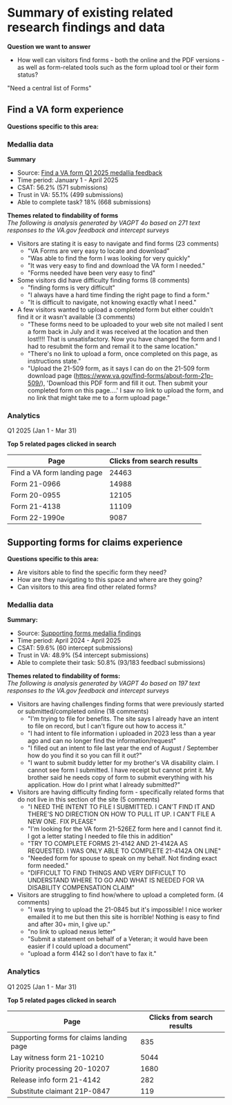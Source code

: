 # Summary of existing related research findings and data

**Question we want to answer**
- How well can visitors find forms - both the online and the PDF versions - as well as form-related tools such as the form upload tool or their form status?

"Need a central list of Forms"

## Find a VA form experience

**Questions specific to this area:**

### Medallia data

**Summary**
- Source: [Find a VA form Q1 2025 medallia feedback](https://github.com/department-of-veterans-affairs/va.gov-team/blob/master/products/find-a-va-form/research/2025-medallia-feedback/1q.md)
- Time period: January 1 - April 2025
- CSAT: 56.2% (571 submissions)
- Trust in VA: 55.1% (499 submissions)
- Able to complete task? 18% (668 submissions)

**Themes related to findability of forms** <br>
*The following is analysis generated by VAGPT 4o based on 271 text responses to the VA.gov feedback and intercept surveys*

- Visitors are stating it is easy to navigate and find forms (23 comments)
  - "VA Forms are very easy to locate and download"
  - "Was able to find the form I was looking for very quickly"
  - "It was very easy to find and download the VA form I needed."
  - "Forms needed have been very easy to find"
- Some visitors did have difficulty finding forms (8 comments)
  - "finding forms is very difficult"
  - "I always have a hard time finding the right page to find a form."
  - "It is difficult to navigate, not knowing exactly what I need."
- A few visitors wanted to upload a completed form but either couldn't find it or it wasn't available (3 comments)
  - "These forms need to be uploaded to your web site not mailed I sent a form back in July and it was received at the location and then lost!!!! That is unsatisfactory. Now you have changed the form and I had to resubmit the form and remail it to the same location."
  - "There's no link to upload a form, once completed on this page, as instructions state."
  - "Upload the 21-509 form, as it says I can do on the 21-509 form download page (https://www.va.gov/find-forms/about-form-21p-509/), 'Download this PDF form and fill it out. Then submit your completed form on this page....' I saw no link to upload the form, and no link that might take me to a form upload page."
  


### Analytics

Q1 2025 (Jan 1 - Mar 31)

**Top 5 related pages clicked in search**

Page | Clicks from search results
--- | ---
Find a VA form landing page | 24463
Form 21-0966 | 14988
Form 20-0955 | 12105
Form 21-4138 | 11109
Form 22-1990e | 9087




## Supporting forms for claims experience

**Questions specific to this area:**
- Are visitors able to find the specific form they need?
- How are they navigating to this space and where are they going?
- Can visitors to this area find other related forms?

### Medallia data

**Summary:**
- Source: [Supporting forms medallia findings](https://github.com/department-of-veterans-affairs/va.gov-team/blob/master/products/find-a-va-form/research/2025-medallia-feedback/supportive-forms.md#supportive-forms---1q2025-medallia-findings-summary)
- Time period: April 2024 - April 2025
- CSAT: 59.6% (60 intercept submissions)
- Trust in VA: 48.9% (54 intercept submissions)
- Able to complete their task: 50.8% (93/183 feedbacl submissions)


**Themes related to findability of forms:** <br>
*The following is analysis generated by VAGPT 4o based on 197 text responses to the VA.gov feedback and intercept surveys*

- Visitors are having challenges finding forms that were previously started or submitted/completed online (18 comments)
  - "I'm trying to file for benefits. The site says I already have an intent to file on record, but I can't figure out how to access it."
  - "I had intent to file information i uploaded in 2023 less than a year ago and can no longer find the information/request"
  - "I filled out an intent to file last year the end of August / September how do you find it so you can fill it out?"
  - "I want to submit buddy letter for my brother's VA disability claim.  I cannot see form I submitted.  I have receipt but cannot print it.  My brother said he needs copy of form to submit everything with his application.  How do I print what I already submitted?"
- Visitors are having difficulty finding form - specifically related forms that do not live in this section of the site (5 comments)
  - "I NEED THE INTENT TO FILE I SUBMITTED.  I CAN'T FIND IT AND THERE'S NO DIRECTION ON HOW TO PULL IT UP.  I CAN'T FILE A NEW ONE.  FIX PLEASE"
  - "I'm looking for the VA form 21-526EZ form here and I cannot find it. I got a letter stating I needed to file this in addition"
  - "TRY TO COMPLETE FORMS 21-4142 AND 21-4142A AS REQUESTED. I WAS ONLY ABLE TO COMPLETE 21-4142A ON LINE"
  - "Needed form for spouse to speak on my behalf. Not finding exact form needed."
  - "DIFFICULT TO FIND THINGS AND VERY DIFFICULT TO UNDERSTAND WHERE TO GO AND WHAT IS NEEDED FOR VA DISABILITY COMPENSATION CLAIM"
- Visitors are struggling to find how/where to upload a completed form. (4 comments)
  - "I was trying to upload the 21-0845 but it's impossible! I nice worker emailed it to me but then this site is horrible! Nothing is easy to find and after 30+ min, I give up."
  - "no link to upload nexus letter"
  - "Submit a statement on behalf of a Veteran; it would have been easier if I could upload a document"
  - "upload a form 4142 so I don't have to fax it."

### Analytics

Q1 2025 (Jan 1 - Mar 31)

**Top 5 related pages clicked in search**

Page | Clicks from search results
--- | ---
Supporting forms for claims landing page | 835 
Lay witness form 21-10210 | 5044
Priority processing 20-10207 | 1680
Release info form 21-4142 | 282
Substitute claimant 21P-0847 | 119



